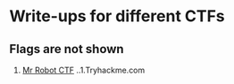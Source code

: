 # Write-ups for different CTFs
## Flags are not shown

1. [Mr Robot CTF](https://github.com/1d8/write/blob/master/Mr.robot_CTF.pdf)
..1.Tryhackme.com
